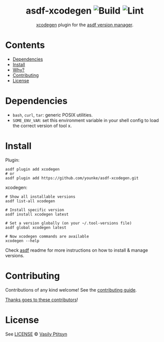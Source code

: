 <div align="center">

# asdf-xcodegen ![Build](https://github.com/younke/asdf-xcodegen/workflows/Build/badge.svg) ![Lint](https://github.com/younke/asdf-xcodegen/workflows/Lint/badge.svg)

[xcodegen](https://github.com/yonaskolb/XcodeGen) plugin for the [asdf version manager](https://asdf-vm.com).

</div>

# Contents

- [Dependencies](#dependencies)
- [Install](#install)
- [Why?](#why)
- [Contributing](#contributing)
- [License](#license)

# Dependencies

- `bash`, `curl`, `tar`: generic POSIX utilities.
- `SOME_ENV_VAR`: set this environment variable in your shell config to load the correct version of tool x.

# Install

Plugin:

```shell
asdf plugin add xcodegen
# or
asdf plugin add https://github.com/younke/asdf-xcodegen.git
```

xcodegen:

```shell
# Show all installable versions
asdf list-all xcodegen

# Install specific version
asdf install xcodegen latest

# Set a version globally (on your ~/.tool-versions file)
asdf global xcodegen latest

# Now xcodegen commands are available
xcodegen --help
```

Check [asdf](https://github.com/asdf-vm/asdf) readme for more instructions on how to
install & manage versions.

# Contributing

Contributions of any kind welcome! See the [contributing guide](contributing.md).

[Thanks goes to these contributors](https://github.com/younke/asdf-xcodegen/graphs/contributors)!

# License

See [LICENSE](LICENSE) © [Vasily Ptitsyn](https://github.com/younke/)
